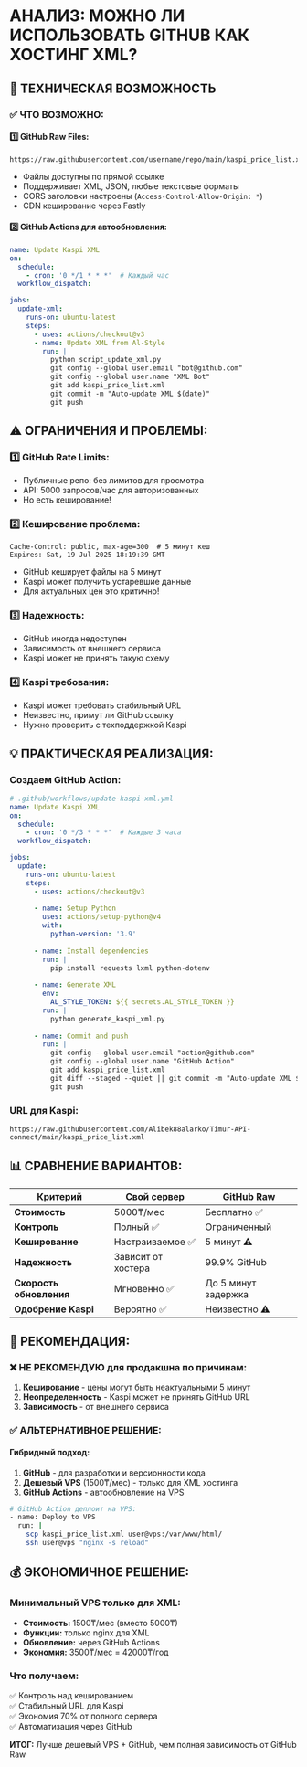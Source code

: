 # АНАЛИЗ: МОЖНО ЛИ ИСПОЛЬЗОВАТЬ GITHUB КАК ХОСТИНГ XML?

## 🎯 ТЕХНИЧЕСКАЯ ВОЗМОЖНОСТЬ

### ✅ **ЧТО ВОЗМОЖНО:**

#### 1️⃣ GitHub Raw Files:
```
https://raw.githubusercontent.com/username/repo/main/kaspi_price_list.xml
```
- Файлы доступны по прямой ссылке
- Поддерживает XML, JSON, любые текстовые форматы
- CORS заголовки настроены (`Access-Control-Allow-Origin: *`)
- CDN кеширование через Fastly

#### 2️⃣ GitHub Actions для автообновления:
```yaml
name: Update Kaspi XML
on:
  schedule:
    - cron: '0 */1 * * *'  # Каждый час
  workflow_dispatch:

jobs:
  update-xml:
    runs-on: ubuntu-latest
    steps:
      - uses: actions/checkout@v3
      - name: Update XML from Al-Style
        run: |
          python script_update_xml.py
          git config --global user.email "bot@github.com"
          git config --global user.name "XML Bot"
          git add kaspi_price_list.xml
          git commit -m "Auto-update XML $(date)"
          git push
```

## ⚠️ **ОГРАНИЧЕНИЯ И ПРОБЛЕМЫ:**

### 1️⃣ **GitHub Rate Limits:**
- Публичные репо: без лимитов для просмотра
- API: 5000 запросов/час для авторизованных
- Но есть кеширование!

### 2️⃣ **Кеширование проблема:**
```
Cache-Control: public, max-age=300  # 5 минут кеш
Expires: Sat, 19 Jul 2025 18:19:39 GMT
```
- GitHub кеширует файлы на 5 минут
- Kaspi может получить устаревшие данные
- Для актуальных цен это критично!

### 3️⃣ **Надежность:**
- GitHub иногда недоступен
- Зависимость от внешнего сервиса
- Kaspi может не принять такую схему

### 4️⃣ **Kaspi требования:**
- Kaspi может требовать стабильный URL
- Неизвестно, примут ли GitHub ссылку
- Нужно проверить с техподдержкой Kaspi

## 💡 **ПРАКТИЧЕСКАЯ РЕАЛИЗАЦИЯ:**

### Создаем GitHub Action:
```yaml
# .github/workflows/update-kaspi-xml.yml
name: Update Kaspi XML
on:
  schedule:
    - cron: '0 */3 * * *'  # Каждые 3 часа
  workflow_dispatch:

jobs:
  update:
    runs-on: ubuntu-latest
    steps:
      - uses: actions/checkout@v3
      
      - name: Setup Python
        uses: actions/setup-python@v4
        with:
          python-version: '3.9'
      
      - name: Install dependencies
        run: |
          pip install requests lxml python-dotenv
      
      - name: Generate XML
        env:
          AL_STYLE_TOKEN: ${{ secrets.AL_STYLE_TOKEN }}
        run: |
          python generate_kaspi_xml.py
      
      - name: Commit and push
        run: |
          git config --global user.email "action@github.com"
          git config --global user.name "GitHub Action"
          git add kaspi_price_list.xml
          git diff --staged --quiet || git commit -m "Auto-update XML $(date)"
          git push
```

### URL для Kaspi:
```
https://raw.githubusercontent.com/Alibek88alarko/Timur-API-connect/main/kaspi_price_list.xml
```

## 📊 **СРАВНЕНИЕ ВАРИАНТОВ:**

| Критерий | Свой сервер | GitHub Raw |
|----------|-------------|------------|
| **Стоимость** | 5000₸/мес | Бесплатно ✅ |
| **Контроль** | Полный ✅ | Ограниченный |
| **Кеширование** | Настраиваемое ✅ | 5 минут ⚠️ |
| **Надежность** | Зависит от хостера | 99.9% GitHub |
| **Скорость обновления** | Мгновенно ✅ | До 5 минут задержка |
| **Одобрение Kaspi** | Вероятно ✅ | Неизвестно ⚠️ |

## 🎯 **РЕКОМЕНДАЦИЯ:**

### ❌ **НЕ РЕКОМЕНДУЮ для продакшна** по причинам:

1. **Кеширование** - цены могут быть неактуальными 5 минут
2. **Неопределенность** - Kaspi может не принять GitHub URL
3. **Зависимость** - от внешнего сервиса

### ✅ **АЛЬТЕРНАТИВНОЕ РЕШЕНИЕ:**

#### **Гибридный подход:**
1. **GitHub** - для разработки и версионности кода
2. **Дешевый VPS** (1500₸/мес) - только для XML хостинга
3. **GitHub Actions** - автообновление на VPS

```bash
# GitHub Action деплоит на VPS:
- name: Deploy to VPS
  run: |
    scp kaspi_price_list.xml user@vps:/var/www/html/
    ssh user@vps "nginx -s reload"
```

## 💰 **ЭКОНОМИЧНОЕ РЕШЕНИЕ:**

### **Минимальный VPS только для XML:**
- **Стоимость:** 1500₸/мес (вместо 5000₸)
- **Функции:** только nginx для XML
- **Обновление:** через GitHub Actions
- **Экономия:** 3500₸/мес = 42000₸/год

### **Что получаем:**
✅ Контроль над кешированием  
✅ Стабильный URL для Kaspi  
✅ Экономия 70% от полного сервера  
✅ Автоматизация через GitHub  

**ИТОГ:** Лучше дешевый VPS + GitHub, чем полная зависимость от GitHub Raw
